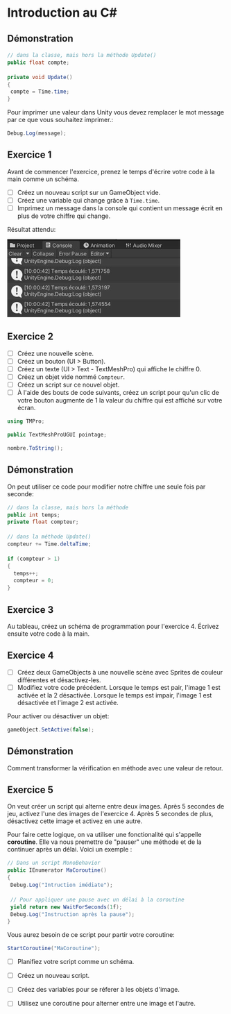 # **Introduction au C#**

## Démonstration

```c#
// dans la classe, mais hors la méthode Update()
public float compte;

private void Update()
{
 compte = Time.time; 
}
```

Pour imprimer une valeur dans Unity vous devez remplacer le mot message par ce que vous souhaitez imprimer.: 

```c#
Debug.Log(message); 
```

## Exercice 1
Avant de commencer l'exercice, prenez le temps d'écrire votre code à la main comme un schéma. 

- [ ] Créez un nouveau script sur un GameObject vide.
- [ ] Créez une variable qui change grâce à `Time.time`.
- [ ] Imprimez un message dans la console qui contient un message écrit en plus de votre chiffre qui change.

Résultat attendu:     

![Image](../images/resultat_debug.jpg)

## Exercice 2

- [ ] Créez une nouvelle scène.
- [ ] Créez un bouton (UI > Button).
- [ ] Créez un texte (UI > Text - TextMeshPro)  qui affiche le chiffre 0.
- [ ] Créez un objet vide nommé `Compteur`. 
- [ ] Créez un script sur ce nouvel objet. 
- [ ] À l'aide des bouts de code suivants, créez un script pour qu'un clic de votre bouton augmente de 1 la valeur du chiffre qui est affiché sur votre écran. 

``` c#
using TMPro;
```

``` c#
public TextMeshProUGUI pointage;
```

``` c#
nombre.ToString();
```

## Démonstration
On peut utiliser ce code pour modifier notre chiffre une seule fois par seconde: 

```c#
// dans la classe, mais hors la méthode
public int temps;
private float compteur; 

// dans la méthode Update()
compteur += Time.deltaTime;

if (compteur > 1)
{
  temps++; 
  compteur = 0; 
}
```

## Exercice 3
Au tableau, créez un schéma de programmation pour l'exercice 4. Écrivez ensuite votre code à la main. 

## Exercice 4
- [ ] Créez deux GameObjects à une nouvelle scène avec Sprites de couleur différentes et désactivez-les.
- [ ] Modifiez votre code précédent. Lorsque le temps est pair, l'image 1 est activée et la 2 désactivée. Lorsque le temps est impair, l'image 1 est désactivée et l'image 2 est activée. 

Pour activer ou désactiver un objet:

``` c#
gameObject.SetActive(false);
```

## Démonstration

Comment transformer la vérification en méthode avec une valeur de retour. 

## Exercice 5

On veut créer un script qui alterne entre deux images. Après 5 secondes de jeu, activez l'une des images de l'exercice 4. Après 5 secondes de plus, désactivez cette image et activez en une autre.

Pour faire cette logique, on va utiliser une fonctionalité qui s'appelle **coroutine**. Elle va nous premettre de "pauser" une méthode et de la continuer après un délai. Voici un exemple : 

``` c#
// Dans un script MonoBehavior
public IEnumerator MaCoroutine()
{
 Debug.Log("Intruction imédiate");

 // Pour appliquer une pause avec un délai à la coroutine
 yield return new WaitForSeconds(1f);
 Debug.Log("Instruction après la pause");
}
```

Vous aurez besoin de ce script pour partir votre coroutine:    

``` c#
StartCoroutine("MaCoroutine");
```

- [ ] Planifiez votre script comme un schéma.
- [ ] Créez un nouveau script.
- [ ] Créez des variables pour se réferer à les objets d'image.
- [ ] Utilisez une coroutine pour alterner entre une image et l'autre.






